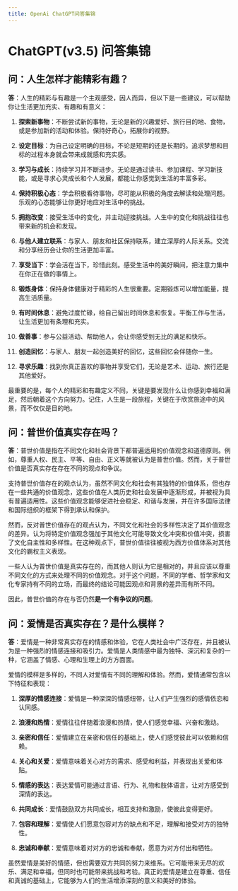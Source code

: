```yaml
---
title: OpenAi ChatGPT问答集锦
---
```


# ChatGPT(v3.5) 问答集锦

## 问：人生怎样才能精彩有趣？

**答**：人生的精彩与有趣是一个主观感受，因人而异，但以下是一些建议，可以帮助你让生活更加充实、有趣和有意义：

1. **探索新事物**：不断尝试新的事物，无论是新的兴趣爱好、旅行目的地、食物，或是参加新的活动和体验。保持好奇心，拓展你的视野。

2. **设定目标**：为自己设定明确的目标，不论是短期的还是长期的。追求梦想和目标的过程本身就会带来成就感和充实感。

3. **学习与成长**：持续学习并不断进步。无论是通过读书、参加课程、学习新技能，或是寻求心灵成长和个人发展，都能让你感觉到生活的丰富多彩。

4. **保持积极心态**：学会积极看待事物，尽可能从积极的角度去解读和处理问题。乐观的心态能够让你更好地应对生活中的挑战。

5. **拥抱改变**：接受生活中的变化，并主动迎接挑战。人生中的变化和挑战往往也带来新的机会和发现。

6. **与他人建立联系**：与家人、朋友和社区保持联系，建立深厚的人际关系。交流和分享经历会让你的生活更加丰富。

7. **享受当下**：学会活在当下，珍惜此刻。感受生活中的美好瞬间，把注意力集中在你正在做的事情上。

8. **锻炼身体**：保持身体健康对于精彩的人生很重要。定期锻炼可以增加能量，提高生活质量。

9. **有时间休息**：避免过度忙碌，给自己留出时间休息和恢复。平衡工作与生活，让生活更加有条理和充实。

10. **做善事**：参与公益活动、帮助他人，会让你感受到无比的满足和快乐。

11. **创造回忆**：与家人、朋友一起创造美好的回忆，这些回忆会伴随你一生。

12. **寻求乐趣**：找到你真正喜欢的事物并享受它们，无论是艺术、运动、旅行还是其他爱好。

最重要的是，每个人的精彩和有趣定义不同，关键是要发现什么让你感到幸福和满足，然后朝着这个方向努力。记住，人生是一段旅程，关键在于欣赏旅途中的风景，而不仅仅是目的地。

## 问：普世价值真实存在吗？

**答**：普世价值是指在不同文化和社会背景下都普遍适用的价值观念和道德原则。例如，尊重人权、民主、平等、自由、正义等就被认为是普世价值。然而，关于普世价值是否真实存在存在不同的观点和争议。

支持普世价值存在的观点认为，虽然不同文化和社会有其独特的价值体系，但也存在一些共通的价值观念，这些价值在人类历史和社会发展中逐渐形成，并被视为具有普遍适用性。这些价值观念能够促进社会稳定、和谐与发展，并在许多国际法律和国际组织的框架下得到承认和保护。

然而，反对普世价值存在的观点认为，不同文化和社会的多样性决定了其价值观念的差异。认为将特定价值观念强加于其他文化可能导致文化冲突和价值冲突，损害了文化自主性和多样性。在这种观点下，普世价值往往被视为西方价值体系对其他文化的霸权主义表现。

一些人认为普世价值是真实存在的，而其他人则认为它是相对的，并且应该以尊重不同文化的方式来处理不同的价值观念。对于这个问题，不同的学者、哲学家和文化专家持有不同的立场，而最终的结论可能因观点和背景的差异而有所不同。

因此，普世价值的存在与否仍然**是一个有争议的问题**。

## 问：爱情是否真实存在？是什么模样？

**答**：爱情是一种非常真实存在的情感和体验，它在人类社会中广泛存在，并且被认为是一种强烈的情感连接和吸引力。爱情是人类情感中最为独特、深沉和复杂的一种，它涵盖了情感、心理和生理上的方方面面。

爱情的模样是多样的，不同人对爱情有不同的理解和体验。然而，爱情通常包含以下特征和表现：

1. **深厚的情感连接**：爱情是一种深深的情感纽带，让人们产生强烈的感情依恋和认同感。

2. **浪漫和热情**：爱情往往伴随着浪漫和热情，使人们感觉幸福、兴奋和激动。

3. **亲密和信任**：爱情建立在亲密和信任的基础上，使人们感觉彼此可以依赖和信赖。

4. **关心和关爱**：爱情意味着关心对方的需求、感受和利益，并表现出关爱和体贴。

5. **情感的表达**：表达爱情可能通过言语、行为、礼物和肢体语言，让对方感受到深情的表达。

6. **共同成长**：爱情鼓励双方共同成长，相互支持和激励，使彼此变得更好。

7. **包容和理解**：爱情使人们愿意包容对方的缺点和不足，理解和接受对方的独特性。

8. **忠诚和奉献**：爱情意味着对对方的忠诚和奉献，愿意为对方付出和牺牲。

虽然爱情是美好的情感，但也需要双方共同的努力来维系。它可能带来无尽的欢乐、满足和幸福，但同时也可能带来挑战和考验。真正的爱情是建立在尊重、信任和真诚的基础上，它能够为人们的生活增添深刻的意义和美好的体验。
